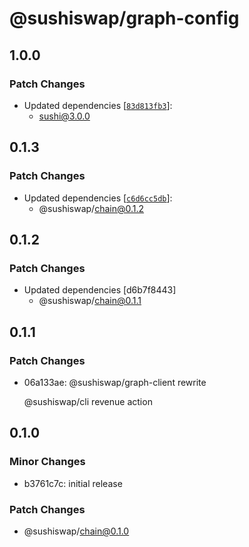# @sushiswap/graph-config

## 1.0.0

### Patch Changes

- Updated dependencies [[`83d813fb3`](https://github.com/sushiswap/sushiswap/commit/83d813fb338eb5488cbd47513fd525342fbcf81b)]:
  - sushi@3.0.0

## 0.1.3

### Patch Changes

- Updated dependencies [[`c6d6cc5db`](https://github.com/sushiswap/sushiswap/commit/c6d6cc5db4cc614f3931ee3a325547967c86c51a)]:
  - @sushiswap/chain@0.1.2

## 0.1.2

### Patch Changes

- Updated dependencies [d6b7f8443]
  - @sushiswap/chain@0.1.1

## 0.1.1

### Patch Changes

- 06a133ae: @sushiswap/graph-client rewrite

  @sushiswap/cli revenue action

## 0.1.0

### Minor Changes

- b3761c7c: initial release

### Patch Changes

- @sushiswap/chain@0.1.0
